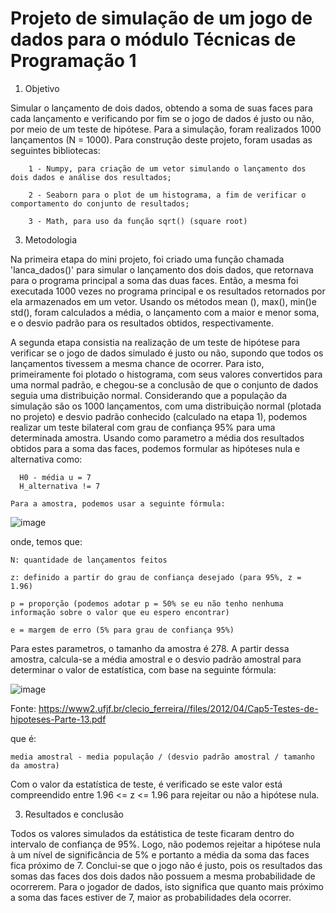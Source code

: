 # Projeto de simulação de um jogo de dados para o módulo Técnicas de Programação 1

1. Objetivo

Simular o lançamento de dois dados, obtendo a soma de suas faces para cada lançamento e verificando por fim se o jogo de dados é justo ou não, por meio de um teste de hipótese. Para a simulação, foram realizados 1000 lançamentos (N = 1000). 
Para construção deste projeto, foram usadas as seguintes bibliotecas:

        1 - Numpy, para criação de um vetor simulando o lançamento dos dois dados e análise dos resultados; 
        
        2 - Seaborn para o plot de um histograma, a fim de verificar o comportamento do conjunto de resultados;
        
        3 - Math, para uso da função sqrt() (square root)

3. Metodologia

Na primeira etapa do mini projeto, foi criado uma função chamada 'lanca_dados()' para simular o lançamento dos dois dados, que retornava para o programa principal a soma das duas faces. Então, a mesma foi executada 1000 vezes no programa principal e os resultados retornados por ela armazenados em um vetor. Usando os métodos mean (), max(), min()e std(), foram calculados a média, o lançamento com a maior e menor soma, e o desvio padrão para os resultados obtidos, respectivamente.

  A segunda etapa consistia na realização de um teste de hipótese para verificar se o jogo de dados simulado é justo ou não, supondo que todos os lançamentos tivessem a mesma chance de ocorrer. Para isto, primeiramente foi plotado o histograma, com seus valores convertidos para uma normal padrão, e chegou-se a conclusão de que o conjunto de dados seguia uma distribuição normal. Considerando que a população da simulação são os 1000 lançamentos, com uma distribuição normal (plotada no projeto) e desvio padrão conhecido (calculado na etapa 1), podemos realizar um teste bilateral com grau de confiança 95% para uma determinada amostra. Usando como parametro a média dos resultados obtidos para a soma das faces, podemos formular as hipóteses nula e alternativa como:

      H0 - média u = 7
      H_alternativa != 7

    Para a amostra, podemos usar a seguinte fórmula:

![image](https://github.com/camargo-vinicius/Projeto_Tecnicas_Prog_1/assets/89496385/6a32a1f6-6278-4f5e-a1d8-3867a2b0d919)

 onde, temos que:

    N: quantidade de lançamentos feitos
    
    z: definido a partir do grau de confiança desejado (para 95%, z = 1.96)
    
    p = proporção (podemos adotar p = 50% se eu não tenho nenhuma informação sobre o valor que eu espero encontrar)
    
    e = margem de erro (5% para grau de confiança 95%)

  Para estes parametros, o tamanho da amostra é 278. A partir dessa amostra, calcula-se a média amostral e o desvio padrão amostral para determinar o valor de estatística, com base na seguinte fórmula:

  ![image](https://github.com/camargo-vinicius/Projeto_Tecnicas_Prog_1/assets/89496385/7d75fa63-6eb4-4e22-802d-b609cf860070)

  Fonte: https://www2.ufjf.br/clecio_ferreira//files/2012/04/Cap5-Testes-de-hipoteses-Parte-13.pdf

que é:

    media amostral - media população / (desvio padrão amostral / tamanho da amostra)

Com o valor da estatística de teste, é verificado se este valor está compreendido entre 1.96 <= z <= 1.96 para rejeitar ou não a hipótese nula.

3. Resultados e conclusão
   
  Todos os valores simulados da estátistica de teste ficaram dentro do intervalo de confiança de 95%. Logo, não podemos rejeitar a hipótese nula à um nível de significância de 5% e portanto a média da soma das faces fica próximo de 7.
Conclui-se que o jogo não é justo, pois os resultados das somas das faces dos dois dados não possuem a mesma probabilidade de ocorrerem. Para o jogador de dados, isto significa que quanto mais próximo a soma das faces estiver de 7, maior as probabilidades 
dela ocorrer.
